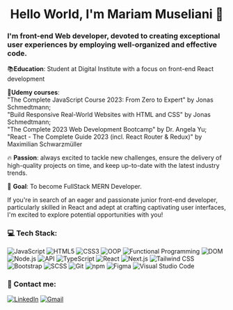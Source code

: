 <h1 align="center">Hello World, I'm Mariam Museliani 👋</h1>

### I'm front-end Web developer, devoted to creating exceptional user experiences by employing well-organized and effective code.

📚**Education**: Student at Digital Institute with a focus on front-end React development 

🎯**Udemy courses**: <br/>
"The Complete JavaScript Course 2023: From Zero to Expert" by Jonas Schmedtmann; <br/>
"Build Responsive Real-World Websites with HTML and CSS" by Jonas Schmedtmann; <br/>
"The Complete 2023 Web Development Bootcamp" by Dr. Angela Yu; <br/>
"React - The Complete Guide 2023 (incl. React Router & Redux)" by Maximilian Schwarzmüller

🔥 **Passion**: always excited to tackle new challenges, ensure the delivery of high-quality projects on time, and keep up-to-date with the latest industry trends.

🚀 **Goal**: To become FullStack MERN Developer.

If you're in search of an eager and passionate junior front-end developer, particularly skilled in React and adept at crafting captivating user interfaces, I'm excited to explore potential opportunities with you!

### 💻 Tech Stack:
![JavaScript](https://img.shields.io/badge/JavaScript-%23F7DF1E.svg?style=for-the-badge&logo=javascript&logoColor=black) 
![HTML5](https://img.shields.io/badge/HTML5-%23E34F26.svg?style=for-the-badge&logo=html5&logoColor=white)
![CSS3](https://img.shields.io/badge/CSS3-%231572B6.svg?style=for-the-badge&logo=css3&logoColor=white)
![OOP](https://img.shields.io/badge/OOP-%23415F9D.svg?style=for-the-badge) 
![Functional Programming](https://img.shields.io/badge/Functional%20Programming-%2351B7F0.svg?style=for-the-badge) 
![DOM](https://img.shields.io/badge/DOM-%23F7DF1E.svg?style=for-the-badge) 
![Node.js](https://img.shields.io/badge/Node.js-%23339933.svg?style=for-the-badge&logo=node.js&logoColor=white) 
![API](https://img.shields.io/badge/API-%236DB33F.svg?style=for-the-badge) 
![TypeScript](https://img.shields.io/badge/TypeScript-%233178C6.svg?style=for-the-badge&logo=typescript&logoColor=white) 
![React](https://img.shields.io/badge/React-%2361DAFB.svg?style=for-the-badge&logo=react&logoColor=white)
![Next.js](https://img.shields.io/badge/Next.js-%2361DAFB.svg?style=for-the-badge&logo=next.js&logoColor=white)
![Tailwind CSS](https://img.shields.io/badge/Tailwind%20CSS-%231a202c.svg?style=for-the-badge)
![Bootstrap](https://img.shields.io/badge/Bootstrap-%23563D7C.svg?style=for-the-badge&logo=bootstrap&logoColor=white)
![SCSS](https://img.shields.io/badge/SCSS-%23CC6699.svg?style=for-the-badge)
![Git](https://img.shields.io/badge/Git-%23F05032.svg?style=for-the-badge&logo=git&logoColor=white)
![npm](https://img.shields.io/badge/npm-%23CB3837.svg?style=for-the-badge&logo=npm)
![Figma](https://img.shields.io/badge/Figma-%23F24E1E.svg?style=for-the-badge&logo=figma&logoColor=white)
![Visual Studio Code](https://img.shields.io/badge/Visual%20Studio%20Code-%23007ACC.svg?style=for-the-badge&logo=visual%20studio%20code&logoColor=white)

### 📧 Contact me:
[![LinkedIn](https://img.shields.io/badge/LinkedIn-%230077B5.svg?style=for-the-badge&logo=linkedin&logoColor=white)](https://www.linkedin.com/in/mariam-museliani-932024243/)
[![Gmail](https://img.shields.io/badge/Gmail-%23D14836.svg?style=for-the-badge&logo=gmail&logoColor=white)](mailto:marimuseliani010@gmail.com)
